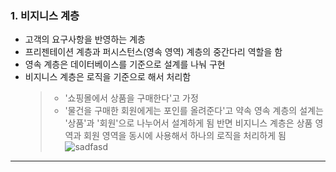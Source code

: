 ### 1. 비지니스 계층
- 고객의 요구사항을 반영하는 계층
- 프리젠테이션 계층과 퍼시스턴스(영속 영역) 계층의 중간다리 역할을 함
- 영속 계층은 데이터베이스를 기준으로 설계를 나눠 구현
- 비지니스 계층은 로직을 기준으로 해서 처리함
    > - '쇼핑몰에서 상품을 구매한다'고 가정
    > - '물건을 구매한 회원에게는 포인를 올려준다'고 약속
    > 영속 계층의 설계는 '상품'과 '회원'으로 나누어서 설계하게 됨
    > 반면 비지니스 계층은 상품 영역과 회원 영역을 동시에 사용해서 하나의 로직을 처리하게 됨
    > ![sadfasd](../img/test.png)

---

